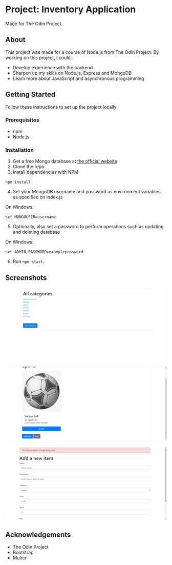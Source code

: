 # Project: Inventory Application
Made for The Odin Project.

## About
This project was made for a course of Node.js from The Odin Project. By working on this project, I could:
* Develop experience with the backend
* Sharpen up my skills on Node.js, Express and MongoDB
* Learn more about JavaScript and asynchronous programming

## Getting Started
Follow these instructions to set up the project locally.

### Prerequisites
* npm
* Node.js

### Installation
1. Get a free Mongo database at [the official website](https://www.mongodb.com/cloud/atlas)
2. Clone the repo
3. Install dependencies with NPM

```
npm install
```

4. Set your MongoDB username and password as environment variables, as specified on index.js

On Windows: 
```
set MONGOUSER=username
```

5. Optionally, also set a password to perform operations such as updating and deleting database

On Windows: 
```
set ADMIN_PASSWORD=examplepassword
```

6. Run `npm start`.

## Screenshots

![category display](https://github.com/lucaskenji/odin-inventory/blob/master/screenshots/print001.png)

![product list](https://github.com/lucaskenji/odin-inventory/blob/master/screenshots/print002.png)

![form for adding new item](https://github.com/lucaskenji/odin-inventory/blob/master/screenshots/print003.png)

## Acknowledgements
* The Odin Project
* Bootstrap
* Multer
